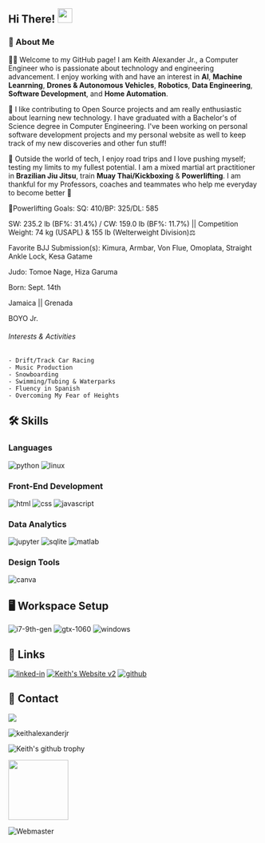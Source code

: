 ## Hi There! <img src="https://media.giphy.com/media/hvRJCLFzcasrR4ia7z/giphy.gif" width="29px">

### :rocket: About Me

👨‍🎓 Welcome to my GitHub page! I am Keith Alexander Jr., a Computer Engineer who is passionate about technology and engineering advancement. I enjoy working with and have an interest in **AI**, **Machine Leanrning**, **Drones & Autonomous Vehicles**, **Robotics**, **Data Engineering**, **Software Development**, and **Home Automation**.

💾 I like contributing to Open Source projects and am really enthusiastic about learning new technology. I have graduated with a Bachelor's of Science degree in Computer Engineering. I've been working on personal software development projects and my personal website as well to keep track of my new discoveries and other fun stuff!

👘 Outside the world of tech, I enjoy road trips and I love pushing myself; testing my limits to my fullest potential. I am a mixed martial art practitioner in **Brazilian Jiu Jitsu**, train **Muay Thai/Kickboxing** & **Powerlifting**. I am thankful for my Professors, coaches and teammates who help me everyday to become better 🤟

🥟Powerlifting Goals: SQ: 410/BP: 325/DL: 585

SW: 235.2 lb (BF%: 31.4%) / CW: 159.0 lb (BF%: 11.7%) || Competition Weight: 74 kg (USAPL) & 155 lb (Welterweight Division)⚖️

Favorite BJJ Submission(s): Kimura, Armbar, Von Flue, Omoplata, Straight Ankle Lock, Kesa Gatame 

Judo: Tomoe Nage, Hiza Garuma

Born: Sept. 14th

Jamaica ||
Grenada

BOYO Jr.

###### Interests & Activities 
  	- Drift/Track Car Racing
	- Music Production
	- Snowboarding
	- Swimming/Tubing & Waterparks
	- Fluency in Spanish
	- Overcoming My Fear of Heights
  


## :hammer_and_wrench: Skills

### Languages 

![python](https://img.shields.io/badge/Python-14354C?style=for-the-badge&logo=python&logoColor=white)
![linux](https://img.shields.io/badge/Linux-87CF3E?style=for-the-badge&logo=linux-mint&logoColor=white)


### Front-End Development

![html](https://img.shields.io/badge/HTML5-E34F26?style=for-the-badge&logo=html5&logoColor=white)
![css](https://img.shields.io/badge/CSS3-1572B6?style=for-the-badge&logo=css3&logoColor=white)
![javascript](https://img.shields.io/badge/JavaScript-F7DF1E?style=for-the-badge&logo=javascript&logoColor=black)

### Data Analytics
![jupyter](https://img.shields.io/badge/Jupyter-orange?style=for-the-badge&logo=Jupyter)
![sqlite](https://img.shields.io/badge/SQLite-07405E?style=for-the-badge&logo=sqlite&logoColor=white)
![matlab](https://www.mathworks.com/matlabcentral/images/matlab-file-exchange.svg)



### Design Tools
![canva](https://img.shields.io/badge/canva-00C4CC?style=for-the-badge&logo=canva&logoColor=white)


## 🖥️ Workspace Setup

![i7-9th-gen](https://img.shields.io/badge/Intel-Core_i7_9th-0071C5?style=for-the-badge&logo=intel&logoColor=white)
![gtx-1060](https://img.shields.io/badge/NVIDIA-GTX_1060-76B900?style=for-the-badge&logo=nvidia&logoColor=white)
![windows](https://img.shields.io/badge/Windows_10-0078D6?style=for-the-badge&logo=windows&logoColor=white)

## 🔗 Links
[![linked-in](https://img.shields.io/badge/LinkedIn-0077B5?style=for-the-badge&logo=LinkedIn&logoColor=white)](https://www.linkedin.com/in/keithalexander96/)
[![Keith's Website v2](https://img.shields.io/badge/KeithAlexanderJr.com-FF5722?style=for-the-badge&logo=blogger&logoColor=white)](https://www.keithalexanderjr.com/)
[![github](https://img.shields.io/badge/GitHub-000000?style=for-the-badge&logo=GitHub&logoColor=white)](https://github.com/keithalexanderjr)
<!-- comment [![Keith's Website](https://img.shields.io/badge/website-000000?style=for-the-badge&logo=About.me&logoColor=white)](https://www.keithalexanderjr.com/) --> 

## :calling: Contact
<a href="mailto:kjr.alexander@gmail.com?"><img src="https://img.shields.io/badge/gmail-%23DD0031.svg?&style=for-the-badge&logo=gmail&logoColor=white"/></a>

![keithalexanderjr](https://github-readme-stats.vercel.app/api/top-langs/?username=keithalexanderjr&theme=blue-green)



![Keith's github trophy](https://github-profile-trophy.vercel.app/?username=Naereen&row=1)

<img src="https://media.giphy.com/media/qgQUggAC3Pfv687qPC/giphy.gif" width="120px">


![Webmaster](https://img.shields.io/badge/webmaster-Keith_David_Alexander_Jr.-blue)
